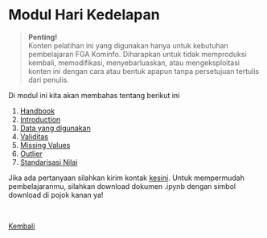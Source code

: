 <h1>Modul Hari Kedelapan</h1>

>**Penting!**</br>Konten pelatihan ini yang digunakan hanya untuk kebutuhan pembelajaran FGA Kominfo. Diharapkan untuk tidak memproduksi kembali, memodifikasi, menyebarluaskan, atau mengeksploitasi konten ini dengan cara atau bentuk apapun tanpa persetujuan tertulis dari penulis.

<p>Di modul ini kita akan membahas tentang berikut ini</p>
<ol>
    <li><a href="https://github.com/AbelKristanto/learning-course/blob/742e3870e4ee784e5e07f6b1bb05abe74293bca7/fga2022/day-8/Day-8.pdf">Handbook</a></li>
    <li><a href="https://nbviewer.org/github/AbelKristanto/learning-course/blob/742e3870e4ee784e5e07f6b1bb05abe74293bca7/fga2022/day-8/pendahuluan.ipynb">Introduction</a></li>
    <li><a href="https://nbviewer.org/github/AbelKristanto/learning-course/blob/742e3870e4ee784e5e07f6b1bb05abe74293bca7/fga2022/day-8/persiapan.ipynb">Data yang digunakan</a></li>
    <li><a href="https://nbviewer.org/github/AbelKristanto/learning-course/blob/742e3870e4ee784e5e07f6b1bb05abe74293bca7/fga2022/day-8/validitas.ipynb">Validitas</a></li>
    <li><a href="https://nbviewer.org/github/AbelKristanto/learning-course/blob/742e3870e4ee784e5e07f6b1bb05abe74293bca7/fga2022/day-8/missingvalue.ipynb">Missing Values</a></li>
    <li><a href="https://nbviewer.org/github/AbelKristanto/learning-course/blob/742e3870e4ee784e5e07f6b1bb05abe74293bca7/fga2022/day-8/outlier.ipynb">Outlier</a></li>
    <li><a href="https://nbviewer.org/github/AbelKristanto/learning-course/blob/742e3870e4ee784e5e07f6b1bb05abe74293bca7/fga2022/day-8/standarisasi.ipynb">Standarisasi Nilai</a></li>
</ol>

Jika ada pertanyaan silahkan kirim kontak [kesini](https://id.linkedin.com/in/abelkristanto/in). Untuk mempermudah pembelajaranmu, silahkan download dokumen .ipynb dengan simbol download di pojok kanan ya!

</br>

[Kembali](https://github.com/AbelKristanto/learning-course/blob/main/fga2022/README.md)
